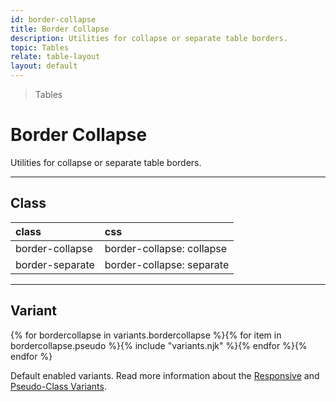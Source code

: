 ```yaml
---
id: border-collapse
title: Border Collapse
description: Utilities for collapse or separate table borders.
topic: Tables
relate: table-layout
layout: default
---
```


> Tables

# Border Collapse

Utilities for collapse or separate table borders.

---

## Class

| <span class="px-3 py-1 text-white (dark)text-charcoal-100 bg-charcoal-100 (dark)bg-gray-600 rounded-full">class</span> | <span class="px-3 py-1 text-white (dark)text-charcoal-100 bg-charcoal-100 (dark)bg-gray-600 rounded-full">css</span> |
|:--|:--|
| border-collapse | border-collapse: collapse |
| border-separate | border-collapse: separate |

---

## Variant

<y class="flex flex-gap-2 flex-wrap justify-start items-center">{% for bordercollapse in variants.bordercollapse %}{% for item in bordercollapse.pseudo %}{% include "variants.njk" %}{% endfor %}{% endfor %}</y>

Default enabled variants. Read more information about the [Responsive](/responsive) and [Pseudo-Class Variants](/pseudo-class-variants/).


